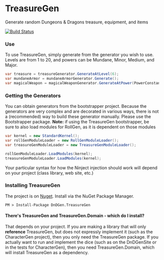 # TreasureGen

Generate random Dungeons & Dragons treasure, equipment, and items

[![Build Status](https://dev.azure.com/dndgen/DnDGen/_apis/build/status/DnDGen.TreasureGen?branchName=master)](https://dev.azure.com/dndgen/DnDGen/_build/latest?definitionId=4&branchName=master)

### Use

To use TreasureGen, simply generate from the generator you wish to use.  Levels are from 1 to 20, and powers can be Mundane, Minor, Medium, and Major.

```C#
var treasure = treasureGenerator.GenerateAtLevel(6);
var mundaneArmor = mundaneArmorGenerator.Generate();
var magicalWeapon = magicalWeaponGenerator.GenerateAtPower(PowerConstants.Major);
```

### Getting the Generators

You can obtain generators from the bootstrapper project.  Because the generators are very complex and are decorated in various ways, there is not a (recommended) way to build these generator manually.  Please use the Bootstrapper package.  **Note:** if using the TreasureGen bootstrapper, be sure to also load modules for RollGen, as it is dependent on those modules

```C#
var kernel = new StandardKernel();
var rollGenModuleLoader = new RollGenModuleLoader();
var treasureGenModuleLoader = new TreasureGenModuleLoader();

rollGenModuleLoader.LoadModules(kernel);
treasureGenModuleLoader.LoadModules(kernel);
```

Your particular syntax for how the Ninject injection should work will depend on your project (class library, web site, etc.)

### Installing TreasureGen

The project is on [Nuget](https://www.nuget.org/packages/DnDGen.TreasureGen). Install via the NuGet Package Manager.

    PM > Install-Package DnDGen.TreasureGen

#### There's TreasureGen and TreasureGen.Domain - which do I install?

That depends on your project.  If you are making a library that will only **reference** TreasureGen, but does not expressly implement it (such as the CharacterGen project), then you only need the TreasureGen package.  If you actually want to run and implement the dice (such as on the DnDGenSite or in the tests for CharacterGen), then you need TreasureGen.Domain, which will install TreasureGen as a dependency.
